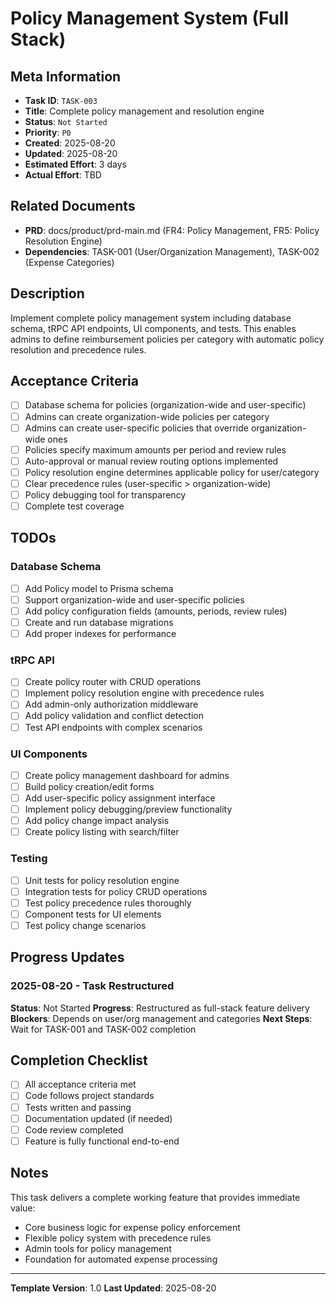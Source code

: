 # Policy Management System (Full Stack)

## Meta Information

- **Task ID**: `TASK-003`
- **Title**: Complete policy management and resolution engine
- **Status**: `Not Started`
- **Priority**: `P0`
- **Created**: 2025-08-20
- **Updated**: 2025-08-20
- **Estimated Effort**: 3 days
- **Actual Effort**: TBD

## Related Documents

- **PRD**: docs/product/prd-main.md (FR4: Policy Management, FR5: Policy Resolution Engine)
- **Dependencies**: TASK-001 (User/Organization Management), TASK-002 (Expense Categories)

## Description

Implement complete policy management system including database schema, tRPC API endpoints, UI components, and tests. This enables admins to define reimbursement policies per category with automatic policy resolution and precedence rules.

## Acceptance Criteria

- [ ] Database schema for policies (organization-wide and user-specific)
- [ ] Admins can create organization-wide policies per category
- [ ] Admins can create user-specific policies that override organization-wide ones
- [ ] Policies specify maximum amounts per period and review rules
- [ ] Auto-approval or manual review routing options implemented
- [ ] Policy resolution engine determines applicable policy for user/category
- [ ] Clear precedence rules (user-specific > organization-wide)
- [ ] Policy debugging tool for transparency
- [ ] Complete test coverage

## TODOs

### Database Schema
- [ ] Add Policy model to Prisma schema
- [ ] Support organization-wide and user-specific policies
- [ ] Add policy configuration fields (amounts, periods, review rules)
- [ ] Create and run database migrations
- [ ] Add proper indexes for performance

### tRPC API
- [ ] Create policy router with CRUD operations
- [ ] Implement policy resolution engine with precedence rules
- [ ] Add admin-only authorization middleware
- [ ] Add policy validation and conflict detection
- [ ] Test API endpoints with complex scenarios

### UI Components
- [ ] Create policy management dashboard for admins
- [ ] Build policy creation/edit forms
- [ ] Add user-specific policy assignment interface
- [ ] Implement policy debugging/preview functionality
- [ ] Add policy change impact analysis
- [ ] Create policy listing with search/filter

### Testing
- [ ] Unit tests for policy resolution engine
- [ ] Integration tests for policy CRUD operations
- [ ] Test policy precedence rules thoroughly
- [ ] Component tests for UI elements
- [ ] Test policy change scenarios

## Progress Updates

### 2025-08-20 - Task Restructured
**Status**: Not Started
**Progress**: Restructured as full-stack feature delivery
**Blockers**: Depends on user/org management and categories
**Next Steps**: Wait for TASK-001 and TASK-002 completion

## Completion Checklist

- [ ] All acceptance criteria met
- [ ] Code follows project standards
- [ ] Tests written and passing
- [ ] Documentation updated (if needed)
- [ ] Code review completed
- [ ] Feature is fully functional end-to-end

## Notes

This task delivers a complete working feature that provides immediate value:
- Core business logic for expense policy enforcement
- Flexible policy system with precedence rules
- Admin tools for policy management
- Foundation for automated expense processing

---

**Template Version**: 1.0
**Last Updated**: 2025-08-20
